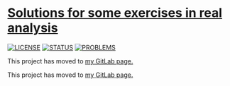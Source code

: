 # [Solutions for some exercises in real analysis][1]

[![LICENSE](https://img.shields.io/badge/license-BY--SA-blue.svg)](https://github.com/bazooka2th/real-analysis/blob/master/LICENSE.md)
[![STATUS](https://img.shields.io/badge/status-in%20progress-orange.svg "still working on it!")][1]
[![PROBLEMS](https://img.shields.io/badge/problems%20completed-1-red.svg "one done!")][1]

This project has moved to [my GitLab page.][2]

This project has moved to [my GitLab page.][2]

[1]: https://bazooka2th.github.io/real-analysis/
[2]: https://gitlab.com/bazooka2th/real-analysis
